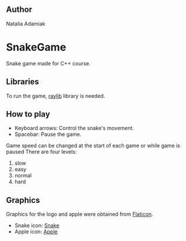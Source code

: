 ## Author

Natalia Adamiak

# SnakeGame

Snake game made for C++ course.

## Libraries

To run the game, [raylib](https://www.raylib.com/) library is needed.

## How to play

- Keyboard arrows: Control the snake's movement.
- Spacebar: Pause the game.

Game speed can be changed at the start of each game or while game is paused
There are four levels:
1. slow
2. easy
3. normal
4. hard

## Graphics

Graphics for the logo and apple were obtained from [Flaticon](https://www.flaticon.com/).

- Snake icon: [Snake](https://www.flaticon.com/free-icons/snake)
- Apple icon: [Apple](https://www.flaticon.com/free-icon/apple_9293746?term=apple&page=1&position=48&origin=search&related_id=9293746)
